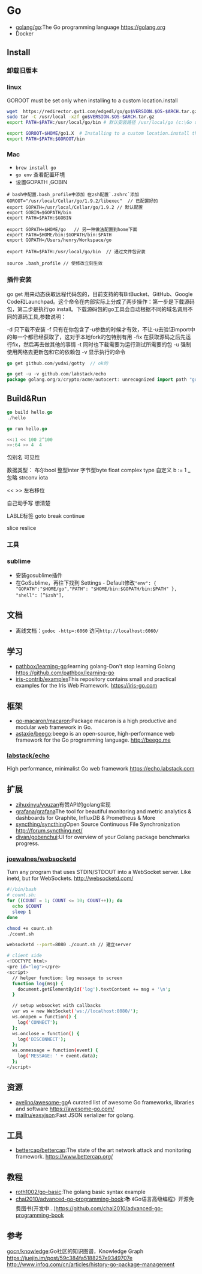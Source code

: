 # Go

- [golang/go](https://github.com/golang/go):The Go programming language https://golang.org
- Docker

## Install

### 卸载旧版本

### linux

GOROOT must be set only when installing to a custom location.install

```sh
wget  https://redirector.gvt1.com/edgedl/go/go$VERSION.$OS-$ARCH.tar.gz
sudo tar -C /usr/local -xzf go$VERSION.$OS-$ARCH.tar.gz
export PATH=$PATH:/usr/local/go/bin # 默认安装路径 /usr/local/go (c:\Go under Windows)添加到/etc/profile (for a system-wide installation) or $HOME/.profile

export GOROOT=$HOME/go1.X  # Installing to a custom location.install the Go tools to a different location. In this case you must set the GOROOT environment variable to point to the directory in which it was installed.
export PATH=$PATH:$GOROOT/bin
```

### Mac

* `brew install go`
* `go env` 查看配置环境
* 设置GOPATH ,GOBIN

```shell
# bash中配置.bash_profile中添加 在zsh配置`.zshrc`添加
GOROOT="/usr/local/Cellar/go/1.9.2/libexec"  // 已配置好的
export GOPATH=/usr/local/Cellar/go/1.9.2 // 默认配置
export GOBIN=$GOPATH/bin
export PATH=$PATH:$GOBIN

export GOPATH=$HOME/go   // 另一种做法配置到home下面
export PATH=$HOME/bin:$GOPATH/bin:$PATH
export GOPATH=/Users/henry/Workspace/go

export PATH=$PATH:/usr/local/go/bin  // 通过文件包安装

source .bash_profile // 使修改立刻生效
```

### 插件安装

go get 用来动态获取远程代码包的，目前支持的有BitBucket、GitHub、Google Code和Launchpad。这个命令在内部实际上分成了两步操作：第一步是下载源码包，第二步是执行go install。下载源码包的go工具会自动根据不同的域名调用不同的源码工具,参数说明：

-d 只下载不安装 
-f 只有在你包含了-u参数的时候才有效，不让-u去验证import中的每一个都已经获取了，这对于本地fork的包特别有用 
-fix 在获取源码之后先运行fix，然后再去做其他的事情 
-t 同时也下载需要为运行测试所需要的包 
-u 强制使用网络去更新包和它的依赖包 
-v 显示执行的命令

```go
go get github.com/yudai/gotty  // ok的

go get -u -v github.com/labstack/echo
package golang.org/x/crypto/acme/autocert: unrecognized import path "golang.org/x/crypto/acme/autocert" (https fetch: Get https://golang.org/x/crypto/acme/autocert?go-get=1: dial tcp 172.217.6.127:443: i/o timeout) // 仓库被屏蔽
```

## Build&Run

```go
go build hello.go
./hello

go run hello.go

<<:1 << 100 2^100
>>:64 >> 4  4
```

包别名 可见性

数据类型： 布尔bool 整型inter 字节型byte float complex type 自定义 b := 1 _ 忽略 strconv iota

<< >> 左右移位

自己动手写 想清楚

LABLE标签 goto break continue

slice reslice

### 工具

### sublime

* 安装gosublime插件
* 在GoSublime，再往下找到 Settings - Default修改`"env": { "GOPATH":"$HOME/go","PATH": "$HOME/bin:$GOPATH/bin:$PATH" },` `"shell": [“$zsh"],`

## 文档

* 离线文档：`godoc -http=:6060` 访问`http://localhost:6060/`

## 学习

- [pathbox/learning-go](https://github.com/pathbox/learning-go):learning golang-Don't stop learning Golang https://github.com/pathbox/learning-go
- [iris-contrib/examples](https://github.com/iris-contrib/examples)This repository contains small and practical examples for the Iris Web Framework. https://iris-go.com

## 框架

- [go-macaron/macaron](https://github.com/go-macaron/macaron):Package macaron is a high productive and modular web framework in Go.
- [astaxie/beego](https://github.com/astaxie/beego):beego is an open-source, high-performance web framework for the Go programming language. http://beego.me

### [labstack/echo](https://github.com/labstack/echo)

High performance, minimalist Go web framework https://echo.labstack.com

## 扩展

- [zihuxinyu/youzan](https://github.com/zihuxinyu/youzan)有赞API的golang实现
- [grafana/grafana](https://github.com/grafana/grafana)The tool for beautiful monitoring and metric analytics & dashboards for Graphite, InfluxDB & Prometheus & More
- [syncthing/syncthing](https://github.com/syncthing/syncthing)Open Source Continuous File Synchronization http://forum.syncthing.net/
- [divan/gobenchui](https://github.com/divan/gobenchui):UI for overview of your Golang package benchmarks progress.

### [joewalnes/websocketd](https://github.com/joewalnes/websocketd)

Turn any program that uses STDIN/STDOUT into a WebSocket server. Like inetd, but for WebSockets. http://websocketd.com/

```sh
#!/bin/bash
# count.sh:
for ((COUNT = 1; COUNT <= 10; COUNT++)); do
  echo $COUNT
  sleep 1
done

chmod +x count.sh
./count.sh

websocketd --port=8080 ./count.sh // 建立server

# client side
<!DOCTYPE html>
<pre id="log"></pre>
<script>
  // helper function: log message to screen
  function log(msg) {
    document.getElementById('log').textContent += msg + '\n';
  }

  // setup websocket with callbacks
  var ws = new WebSocket('ws://localhost:8080/');
  ws.onopen = function() {
    log('CONNECT');
  };
  ws.onclose = function() {
    log('DISCONNECT');
  };
  ws.onmessage = function(event) {
    log('MESSAGE: ' + event.data);
  };
</script>
```

## 资源

- [avelino/awesome-go](https://github.com/avelino/awesome-go)A curated list of awesome Go frameworks, libraries and software https://awesome-go.com/
- [mailru/easyjson](https://github.com/mailru/easyjson):Fast JSON serializer for golang.

## 工具

* [bettercap/bettercap](https://github.com/bettercap/bettercap):The state of the art network attack and monitoring framework. https://www.bettercap.org/

## 教程

* [roth1002/go-basic](https://github.com/roth1002/go-basic):The golang basic syntax example
* [chai2010/advanced-go-programming-book](https://github.com/chai2010/advanced-go-programming-book):📚 《Go语言高级编程》开源免费图书(开发中...)https://github.com/chai2010/advanced-go-programming-book

## 参考

[gocn/knowledge](https://github.com/gocn/knowledge):Go社区的知识图谱，Knowledge Graph 
<https://juejin.im/post/59c384fa5188257e9349707e>
<http://www.infoq.com/cn/articles/history-go-package-management>
